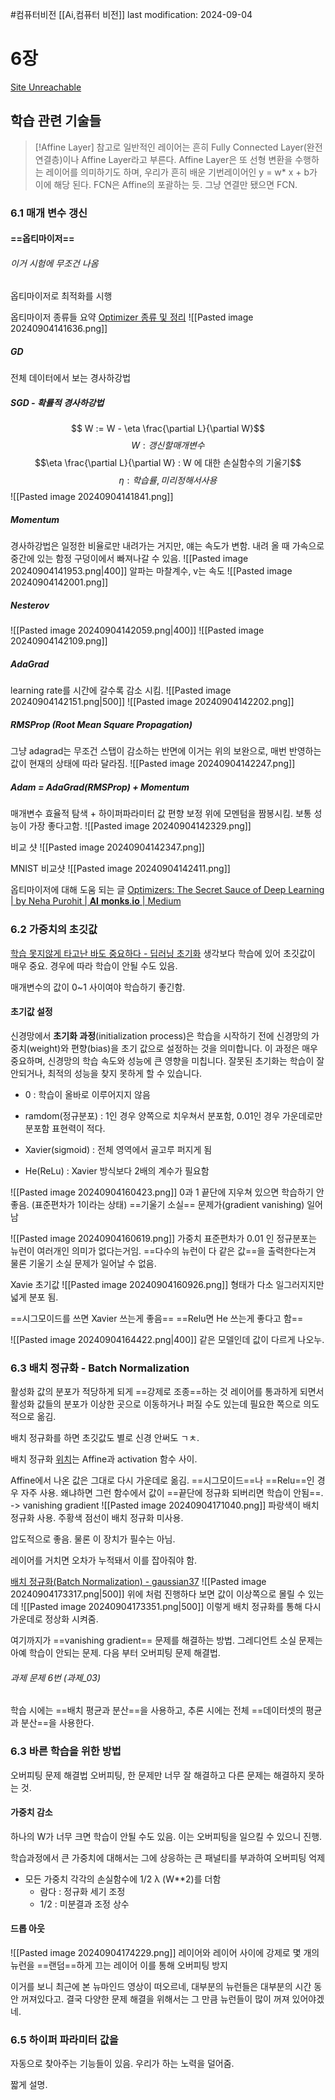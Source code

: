 #컴퓨터비전 
[[Ai,컴퓨터 비전]]
last modification: 2024-09-04

# 6장
[Site Unreachable](https://colab.research.google.com/drive/1nG5YzTN0EQI6j0pjVO5ATRhxVKWSPd5x#scrollTo=9vvmE1vh4L71)
## 학습 관련 기술들

> [!Affine Layer]
> 참고로 일반적인 레이어는 흔히 Fully Connected Layer(완전 연결층)이나 Affine Layer라고 부른다. 
>  Affine Layer은 또 선형 변환을 수행하는 레이어를 의미하기도 하며, 우리가 흔히 배운 기번레이어인 y = w* x + b가 이에 해당 된다. 
>  FCN은 Affine의 포괄하는 듯. 그냥 연결만 됐으면 FCN.

### 6.1 매개 변수 갱신
#### ==옵티마이저==
###### 이거 시험에 무조건 나옴

옵티마이저로 최적화를 시행

옵티마이저 종류들 요약
[Optimizer 종류 및 정리](https://velog.io/@chang0517/Optimizer-%EC%A2%85%EB%A5%98-%EB%B0%8F-%EC%A0%95%EB%A6%AC)
![[Pasted image 20240904141636.png]]

##### GD
전체 데이터에서 보는 경사하강법
##### SGD - 확률적 경사하강법
$$ W := W - \eta \frac{\partial L}{\partial W}$$
$$ W : 갱신할매개변수 $$
$$\eta \frac{\partial L}{\partial W} : W 에 대한 손실함수의 기울기$$
$$ \eta : 학습률, 미리 정해서 사용 $$
![[Pasted image 20240904141841.png]]

##### Momentum
경사하강법은 일정한 비율로만 내려가는 거지만, 얘는 속도가 변함. 
내려 올 때 가속으로 중간에 있는 함정 구덩이에서 빠져나갈 수 있음.
![[Pasted image 20240904141953.png|400]]
알파는 마찰계수, v는 속도
![[Pasted image 20240904142001.png]]

##### Nesterov
![[Pasted image 20240904142059.png|400]]
![[Pasted image 20240904142109.png]]

##### AdaGrad
learning rate를 시간에 갈수록 감소 시킴.
![[Pasted image 20240904142151.png|500]]
![[Pasted image 20240904142202.png]]

##### RMSProp (Root Mean Square Propagation)
그냥 adagrad는 무조건 스탭이 감소하는 반면에
이거는 위의 보완으로, 매번 반영하는 값이 현재의 상태에 따라 달라짐. 
![[Pasted image 20240904142247.png]]

##### Adam = AdaGrad(RMSProp) + Momentum
매개변수 효율적 탐색 + 하이퍼파라미터 값 편향 보정
위에 모멘텀을 짬봉시킴.
보통 성능이 가장 좋다고함.
![[Pasted image 20240904142329.png]]

비교 샷
![[Pasted image 20240904142347.png]]

MNIST 비교샷
![[Pasted image 20240904142411.png]]

옵티마이저에 대해 도움 되는 글
[Optimizers: The Secret Sauce of Deep Learning | by Neha Purohit | 𝐀𝐈 𝐦𝐨𝐧𝐤𝐬.𝐢𝐨 | Medium](https://medium.com/aimonks/optimizers-the-secret-sauce-of-deep-learning-c0f09cc98bd5)

### 6.2 가중치의 초깃값
[학습 못지않게 타고난 바도 중요하다 - 딥러닝 초기화](https://brunch.co.kr/@hvnpoet/99)
생각보다 학습에 있어 초깃값이 매우 중요. 경우에 따라 학습이 안될 수도 있음.

매개변수의 값이 0~1 사이여야 학습하기 좋긴함.
#### 초기값 설정
신경망에서 **초기화 과정**(initialization process)은 학습을 시작하기 전에 신경망의 가중치(weight)와 편향(bias)을 초기 값으로 설정하는 것을 의미합니다. 이 과정은 매우 중요하며, 신경망의 학습 속도와 성능에 큰 영향을 미칩니다. 잘못된 초기화는 학습이 잘 안되거나, 최적의 성능을 찾지 못하게 할 수 있습니다.

- 0 : 학습이 올바로 이루어지지 않음
- ramdom(정규분포) : 1인 경우 양쪽으로 치우쳐서 분포함, 0.01인 경우 가운데로만 분포함 표현력이 적다.

- Xavier(sigmoid) : 전체 영역에서 골고루 퍼지게 됨
- He(ReLu) : Xavier 방식보다 2배의 계수가 필요함

![[Pasted image 20240904160423.png]]
0과 1 끝단에 지우쳐 있으면 학습하기 안좋음. (표준편차가 1이라는 상태)
==기울기 소실== 문제가(gradient vanishing) 일어남

![[Pasted image 20240904160619.png]]
가중치 표준편차가 0.01 인 정규분포는 뉴런이 여러개인 의미가 없다는거임.
==다수의 뉴런이 다 같은 값==을 출력한다는겨
물론 기울기 소실 문제가 일어날 수 없음.

Xavie 초기값
![[Pasted image 20240904160926.png]]
형태가 다소 일그러지지만 넓게 분포 됨.

==시그모이드를 쓰면 Xavier 쓰는게 좋음==
==Relu면 He 쓰는게 좋다고 함==

![[Pasted image 20240904164422.png|400]]
같은 모델인데 값이 다르게 나오누.

### 6.3 배치 정규화 - Batch Normalization
활성화 값의 분포가 적당하게 되게 ==강제로 조종==하는 것
레이어를 통과하게 되면서 활성화 값들의 분포가 이상한 곳으로 이동하거나 퍼질 수도 있는데 필요한 쪽으로 의도적으로 옮김.

배치 정규화를 하면 초깃값도 별로 신경 안써도 ㄱㅊ.

배치 정규화 <u>위치</u>는 Affine과 activation 함수 사이.

Affine에서 나온 값은 그대로 다시 가운데로 옮김.
==시그모이드==나 ==Relu==인 경우 자주 사용.
왜냐하면 그런 함수에서 값이 ==끝단에 정규화 되버리면 학습이 안됨==. -> vanishing gradient 
![[Pasted image 20240904171040.png]]
파랑색이 배치 정규화 사용.
주황색 점선이 배치 정규화 미사용.

압도적으로 좋음. 물론 이 장치가 필수는 아님.

레이어를 거치면 오차가 누적돼서 이를 잡아줘야 함.

[배치 정규화(Batch Normalization) - gaussian37](https://gaussian37.github.io/dl-concept-batchnorm/)
![[Pasted image 20240904173317.png|500]]
위에 처럼 진행하다 보면 값이 이상쪽으로 몰릴 수 있는데
![[Pasted image 20240904173351.png|500]]
이렇게 배치 정규화를 통해 다시 가운데로 정상화 시켜줌.

여기까지가 ==vanishing gradient== 문제를 해결하는 방법. 그레디언트 소실 문제는 아예 학습이 안되는 문제. 다음 부터 오버피팅 문제 해결법.

###### 과제 문제 6번 (과제_03)
학습 시에는 ==배치 평균과 분산==을 사용하고, 추론 시에는 전체 ==데이터셋의 평균과 분산==을 사용한다.

### 6.3 바른 학습을 위한 방법 
오버피팅 문제 해결법
오버피팅, 한 문제만 너무 잘 해결하고 다른 문제는 해결하지 못하는 것.
#### 가중치 감소
하나의 W가 너무 크면 학습이 안될 수도 있음. 이는 오버피팅을 일으킬 수 있으니 진행.

학습과정에서 큰 가중치에 대해서는 그에 상응하는 큰 패널티를 부과하여 오버피팅 억제
- 모든 가중치 각각의 손실함수에 1/2 λ (W\*\*2)를 더함
	- 람다 : 정규화 세기 조정
	- 1/2 : 미분결과 조정 상수

#### 드롭 아웃
![[Pasted image 20240904174229.png]]
레이어와 레이어 사이에 강제로 몇 개의 뉴런을 ==랜덤==하게 끄는 레이어
이를 통해 오버피팅 방지

이거를 보니 최근에 본 뉴마인드 영상이 떠오르네, 대부분의 뉴런들은 대부분의 시간 동안 꺼져있다고. 결국 다양한 문제 해결을 위해서는 그 만큼 뉴런들이 많이 꺼져 있어야겠네.

### 6.5 하이퍼 파라미터 값을
자동으로 찾아주는 기능들이 있음.
우리가 하는 노력을 덜어줌.

짧게 설명.
